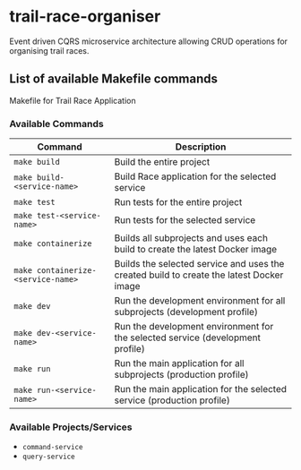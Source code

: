 # trail-race-organiser
Event driven CQRS microservice architecture allowing CRUD operations for organising trail races.

## List of available Makefile commands

Makefile for Trail Race Application

### Available Commands

| Command                             | Description                                                                              |
|-------------------------------------|------------------------------------------------------------------------------------------|
| `make build`                        | Build the entire project                                                                 |
| `make build-<service-name>`         | Build Race application for the selected service                                          |
| `make test`                         | Run tests for the entire project                                                         |
| `make test-<service-name>`          | Run tests for the selected service                                                       |
| `make containerize`                 | Builds all subprojects and uses each build to create the latest Docker image            |
| `make containerize-<service-name>`  | Builds the selected service and uses the created build to create the latest Docker image |
| `make dev`                          | Run the development environment for all subprojects (development profile)                |
| `make dev-<service-name>`           | Run the development environment for the selected service (development profile)           |
| `make run`                          | Run the main application for all subprojects (production profile)                        |
| `make run-<service-name>`           | Run the main application for the selected service (production profile)                   |

### Available Projects/Services

- `command-service`
- `query-service`
